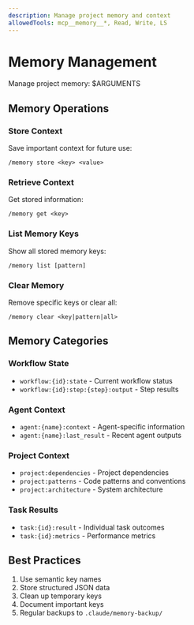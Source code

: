 ```yaml
---
description: Manage project memory and context
allowedTools: mcp__memory__*, Read, Write, LS
---
```


# Memory Management

Manage project memory: $ARGUMENTS

## Memory Operations

### Store Context
Save important context for future use:
```
/memory store <key> <value>
```

### Retrieve Context
Get stored information:
```
/memory get <key>
```

### List Memory Keys
Show all stored memory keys:
```
/memory list [pattern]
```

### Clear Memory
Remove specific keys or clear all:
```
/memory clear <key|pattern|all>
```

## Memory Categories

### Workflow State
- `workflow:{id}:state` - Current workflow status
- `workflow:{id}:step:{step}:output` - Step results

### Agent Context
- `agent:{name}:context` - Agent-specific information
- `agent:{name}:last_result` - Recent agent outputs

### Project Context
- `project:dependencies` - Project dependencies
- `project:patterns` - Code patterns and conventions
- `project:architecture` - System architecture

### Task Results
- `task:{id}:result` - Individual task outcomes
- `task:{id}:metrics` - Performance metrics

## Best Practices

1. Use semantic key names
2. Store structured JSON data
3. Clean up temporary keys
4. Document important keys
5. Regular backups to `.claude/memory-backup/`